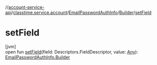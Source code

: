 //[account-service-api](../../../../index.md)/[classtime.service.account](../../index.md)/[EmailPasswordAuthInfo](../index.md)/[Builder](index.md)/[setField](set-field.md)

# setField

[jvm]\
open fun [setField](set-field.md)(field: Descriptors.FieldDescriptor, value: [Any](https://kotlinlang.org/api/latest/jvm/stdlib/kotlin/-any/index.html)): [EmailPasswordAuthInfo.Builder](index.md)

